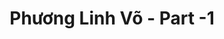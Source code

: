 ---
layout: album
resource: instagram
title: "Phương Linh Võ - Part -1"
description: "Instagram album of Phương Linh Võ, part -1.</br> Username: plinhhhhh"
active: gallery
album-title: "Phương Linh Võ"
images:
  - image_path: plinhhhhh/-1/20190724_194504_66712430_2308580662510382_469962428154578004_n.jpg
  - image_path: plinhhhhh/-1/20190801_210703_67445068_671077616637269_2482319916616288263_n.jpg
  - image_path: plinhhhhh/-1/20200606_201920_101935770_188349319148830_1280112388381073783_n.jpg
  - image_path: plinhhhhh/-1/20200615_195157_103383555_706213646880843_8034281673859036271_n.jpg
  - image_path: plinhhhhh/-1/20200615_195157_103716301_704445500331275_5860542934501372186_n.jpg
  - image_path: plinhhhhh/-1/20200615_195157_104112435_151651679762478_3608814751923250996_n.jpg
  - image_path: plinhhhhh/-1/20210211_203543_148841782_433054868111040_6929994372670695464_n.jpg
  - image_path: plinhhhhh/-1/20210211_203543_149149071_185746906636937_8549084524713565605_n.jpg
  - image_path: plinhhhhh/-1/20210216_193254_150112437_2625102584446546_7250813795609499195_n.jpg
  - image_path: plinhhhhh/-1/20210216_193254_150967199_537732347133807_1427773067744311575_n.jpg
  - image_path: plinhhhhh/-1/20210219_153635_151084189_536807213937720_1328211373144182589_n.jpg
  - image_path: plinhhhhh/-1/20210219_153635_151238774_4119654541401274_8854427864408635752_n.jpg
  - image_path: plinhhhhh/-1/20210219_153635_151238775_1087736574972042_583158829176342504_n.jpg
  - image_path: plinhhhhh/-1/20210219_153635_151439504_404936144137727_6147195581774110041_n.jpg
  - image_path: plinhhhhh/-1/20210221_191824_151706749_734649250573910_5232022275114305991_n.jpg
  - image_path: plinhhhhh/-1/20210221_191824_152080726_478133309847419_8564475798241562103_n.jpg
  - image_path: plinhhhhh/-1/20210224_193206_152062276_874014483432279_8801658004550712218_n.jpg
  - image_path: plinhhhhh/-1/20210224_193206_152977209_762581831132068_6664806659895176941_n.jpg
  - image_path: plinhhhhh/-1/20210224_193206_154617458_486811612481754_6580491450428327477_n.jpg
  - image_path: plinhhhhh/-1/20210226_195131_152500615_1167566567011658_4592921902302954070_n.jpg
  - image_path: plinhhhhh/-1/20210226_195131_153356321_273362124193607_5671826426748979276_n.jpg
  - image_path: plinhhhhh/-1/20210226_195131_153958254_187489086466697_5253349465080295469_n.jpg
  - image_path: plinhhhhh/-1/20210226_195131_154135565_234857321645822_7458884315147947075_n.jpg
  - image_path: plinhhhhh/-1/20210226_195131_154717545_2799893667005312_301180278338168510_n.jpg
  - image_path: plinhhhhh/-1/20210318_193729_161097679_1105902429883898_5164606841892748932_n.jpg
  - image_path: plinhhhhh/-1/20210318_193729_161278240_2858781384360389_2256428426966954591_n.jpg
  - image_path: plinhhhhh/-1/20210318_193729_161675535_935821507175413_1591318912474739539_n.jpg
  - image_path: plinhhhhh/-1/20210318_193729_161858736_782424725733897_2064897114054174783_n.jpg
  - image_path: plinhhhhh/-1/20210415_195802_171789464_490424692093556_5103383412125270234_n.jpg
  - image_path: plinhhhhh/-1/20210415_195802_172280026_904549826791861_1293994479449555913_n.jpg
  - image_path: plinhhhhh/-1/20210415_195802_172717196_177422254208608_4108733333952704542_n.jpg
  - image_path: plinhhhhh/-1/20210428_114819_177809817_1356414274730476_7484521194190483530_n.jpg
  - image_path: plinhhhhh/-1/20210428_114819_178222566_3912702208765992_2630013352582498110_n.jpg
  - image_path: plinhhhhh/-1/20210515_205958_185782380_162278905754235_5651715301571731737_n.jpg
  - image_path: plinhhhhh/-1/20210518_201017_187154910_968244400647879_1939833316976457600_n.jpg
  - image_path: plinhhhhh/-1/20210526_201410_191714838_2548049015491434_8637129197662948088_n.jpg
  - image_path: plinhhhhh/-1/20210526_201410_191941270_536975487686006_7623908235956210449_n.jpg
  - image_path: plinhhhhh/-1/20210611_203456_198820414_321912596130447_3364464568030452595_n.jpg
  - image_path: plinhhhhh/-1/20210611_203456_199357182_872946816628911_8659617297590154600_n.jpg
  - image_path: plinhhhhh/-1/20210611_203456_199537469_323737099162258_7499476014418165169_n.jpg
  - image_path: plinhhhhh/-1/20210611_203456_199564012_1129457957551789_5689124817535082736_n.jpg
  - image_path: plinhhhhh/-1/20210611_203456_200157117_1429170504118759_6440028919473438271_n.jpg
  - image_path: plinhhhhh/-1/20210621_180829_204159461_1960253954151838_2286942468975994_n.jpg
  - image_path: plinhhhhh/-1/20210621_180829_204388728_113389120982425_119143188637892681_n.jpg
  - image_path: plinhhhhh/-1/20210621_180829_204601919_390007829106174_4364996288802656377_n.jpg
  - image_path: plinhhhhh/-1/20210622_221840_204178835_1100341607125009_6905323965954748447_n.jpg
  - image_path: plinhhhhh/-1/20210622_221840_204797195_293326512493717_4352519347453723541_n.jpg
  - image_path: plinhhhhh/-1/20210625_174754_206705762_184204163656391_5897607399858992165_n.jpg
  - image_path: plinhhhhh/-1/20210625_174754_207608196_1023977911679362_3001452432599546099_n.jpg
  - image_path: plinhhhhh/-1/20210701_182102_210473003_126775862920696_651878771115650076_n.jpg
  - image_path: plinhhhhh/-1/20210702_121002_210473001_342979647203655_7160517223950441131_n.jpg
  - image_path: plinhhhhh/-1/20210704_215823_209886341_377430343774654_3939261695271894250_n.jpg
  - image_path: plinhhhhh/-1/20210709_204834_211570727_565943304571704_4403933176534143356_n.jpg
  - image_path: plinhhhhh/-1/20210709_204834_212093261_3201269983435115_5966356247478412299_n.jpg
  - image_path: plinhhhhh/-1/20210710_114726_212534699_4298075683546815_8885885377719566365_n.jpg
  - image_path: plinhhhhh/-1/20210710_114726_212545101_4647484365315881_365138305920310083_n.jpg
  - image_path: plinhhhhh/-1/20210710_114726_213746583_286738393239559_2811525331536725391_n.jpg
  - image_path: plinhhhhh/-1/20210710_114726_213825263_286006573240759_70099707223806747_n.jpg
  - image_path: plinhhhhh/-1/20210710_114726_214230286_553578919350985_2871926425403851771_n.jpg
  - image_path: plinhhhhh/-1/20210710_114726_214353876_1370153943368548_5276112927351576628_n.jpg
  - image_path: plinhhhhh/-1/20210713_203715_214366358_895732361015414_2089940783073275384_n.jpg
  - image_path: plinhhhhh/-1/20210715_204417_217589133_1421951931518639_2539400085690088259_n.jpg
  - image_path: plinhhhhh/-1/20210715_204417_218464090_861277241180337_9201029211066392097_n.jpg
  - image_path: plinhhhhh/-1/20210716_200433_217926085_147473827399063_4770252451371646040_n.jpg
  - image_path: plinhhhhh/-1/20210716_200433_217932515_253713542855476_8297911896510844738_n.jpg
  - image_path: plinhhhhh/-1/20210719_195302_219500153_791354024860677_1701514572468579431_n.jpg
  - image_path: plinhhhhh/-1/20210719_195302_220855342_353345282864378_1404079827544538338_n.jpg
  - image_path: plinhhhhh/-1/20210724_201030_222535298_854858475149512_1753790874442737720_n.jpg
  - image_path: plinhhhhh/-1/20210724_201030_223493207_1450013145397896_9022232977769929905_n.jpg
  - image_path: plinhhhhh/-1/20210727_123231_224542580_685465922851443_4804740677088008434_n.jpg
  - image_path: plinhhhhh/-1/20210731_143908_228041857_167336915492929_4928386505281732888_n.jpg
  - image_path: plinhhhhh/-1/20210802_134934_228347749_930152847847287_7619610182500606625_n.jpg
  - image_path: plinhhhhh/-1/20210802_134934_231604258_524579118815883_4766485899987703427_n.jpg
  - image_path: plinhhhhh/-1/20210805_165834_229647024_125815319670483_714861641127411332_n.jpg
  - image_path: plinhhhhh/-1/20210805_165834_231360452_510093440086967_4613289905219361022_n.jpg
  - image_path: plinhhhhh/-1/20210805_165834_231911177_2731689467121141_5393981099780282091_n.jpg
  - image_path: plinhhhhh/-1/20210812_164035_235657340_254162176342559_6217683985085714785_n.jpg
  - image_path: plinhhhhh/-1/20210928_144955_243069208_541844110243076_7445491844855008496_n.jpg
  - image_path: plinhhhhh/-1/20210928_144955_243069840_293819732198899_3693729483295604961_n.jpg
  - image_path: plinhhhhh/-1/20210928_144955_243259214_310953607499631_4856553146630538380_n.jpg
  - image_path: plinhhhhh/-1/20211018_194908_245938435_2566939950116610_329768727820813323_n.jpg
  - image_path: plinhhhhh/-1/20211018_194908_246350404_975437899996805_3060983965751571805_n.jpg
  - image_path: plinhhhhh/-1/20211018_194908_246495620_2399038873566854_2953266102219410909_n.jpg
  - image_path: plinhhhhh/-1/20211119_201453_257939633_460892952038742_8121857129918882629_n.jpg
  - image_path: plinhhhhh/-1/20211119_201453_258610067_1137059716700345_8315394644374539104_n.jpg
  - image_path: plinhhhhh/-1/20220220_194533_274480450_625455811865343_6438218067679331466_n.jpg
  - image_path: plinhhhhh/-1/20220402_204827_277638227_1165350054216537_3609978152271502552_n.jpg
  - image_path: plinhhhhh/-1/20220402_204827_277693771_514675846737006_3603255282237012259_n.jpg
  - image_path: plinhhhhh/-1/20220426_230505_279269286_510972457427635_5316529806964980466_n.jpg
  - image_path: plinhhhhh/-1/20220430_211856_279389190_746999353133987_3382949851531047164_n.jpg
  - image_path: plinhhhhh/-1/20220430_211856_279394577_713588182994004_180615133483055356_n.jpg
  - image_path: plinhhhhh/-1/20220430_211856_279412662_703533054132904_8736747916150039879_n.jpg
  - image_path: plinhhhhh/-1/20220510_203738_280188194_833917407998446_4881336009253614920_n.jpg
  - image_path: plinhhhhh/-1/20220510_203738_280212741_328950769277795_4794792806635857011_n.jpg
  - image_path: plinhhhhh/-1/20220510_203738_280292966_664097498019804_4221537130956452744_n.jpg
  - image_path: plinhhhhh/-1/20220510_203738_280297977_398954372239528_4169822086401809596_n.jpg
  - image_path: plinhhhhh/-1/20220512_201157_280177474_3276334035946163_7431591440461843107_n.jpg
  - image_path: plinhhhhh/-1/20220512_201157_280611270_1128072734404846_7389162973603800292_n.jpg
  - image_path: plinhhhhh/-1/20220520_203428_281998837_155882346927326_1479018829201449996_n.jpg
  - image_path: plinhhhhh/-1/20220520_203428_282029453_526386795633924_4241352831570348928_n.jpg
  - image_path: plinhhhhh/-1/20220520_203428_282112513_3152597995027655_6410750790952076141_n.jpg
  - image_path: plinhhhhh/-1/20220601_200956_284812461_322953846673259_432189815115747067_n.jpg
  - image_path: plinhhhhh/-1/20220601_200956_284845895_435514337924080_4054552990254403115_n.jpg
  - image_path: plinhhhhh/-1/20220601_200956_285203846_313014170878330_4286513198900512657_n.jpg
  - image_path: plinhhhhh/-1/20220601_200956_285541434_404149411613129_8268048469577157478_n.jpg
  - image_path: plinhhhhh/-1/20220619_204211_288803216_779751696764821_998379796955158233_n.jpg
  - image_path: plinhhhhh/-1/20220619_204211_288988622_1192232734949120_1810654138578277150_n.jpg
  - image_path: plinhhhhh/-1/20220710_192720_292756645_726578351948251_6003747144142498703_n.jpg
  - image_path: plinhhhhh/-1/20220803_121047_296845915_3915552242003795_3711875540774759523_n.jpg
  - image_path: plinhhhhh/-1/20220803_121047_296962399_1323231961836964_3894763531305678823_n.jpg
  - image_path: plinhhhhh/-1/20220805_204554_297380905_1088527362079443_65968598025681808_n.jpg
  - image_path: plinhhhhh/-1/20220824_204704_300778091_2221887934651530_7848057751628030419_n.jpg
  - image_path: plinhhhhh/-1/20220824_204704_300807780_415846227090851_2235428979918482906_n.jpg
  - image_path: plinhhhhh/-1/20220824_204704_300917873_368288145512226_3110747547843388927_n.jpg
  - image_path: plinhhhhh/-1/20220824_204704_301134172_619059766279708_9023693043116436962_n.jpg
  - image_path: plinhhhhh/-1/20220904_205812_305048063_1386761871852439_3711763078680343100_n.jpg
  - image_path: plinhhhhh/-1/20220904_205812_305270027_1288879691885495_3500345477286223051_n.jpg
  - image_path: plinhhhhh/-1/20220912_210231_306052756_609068967615261_298980133207960536_n.jpg
  - image_path: plinhhhhh/-1/20220912_210231_306431093_3519623484925636_5549773936853298041_n.jpg
  - image_path: plinhhhhh/-1/20220915_120316_306594214_1055824898425561_183339991987294000_n.jpg
  - image_path: plinhhhhh/-1/20220915_120316_306600667_625362609029003_8593728699373374786_n.jpg
  - image_path: plinhhhhh/-1/20220915_120316_307132166_136580725759443_2157978694707233651_n.jpg
  - image_path: plinhhhhh/-1/20220919_210225_307159959_115601771289004_4930518413979324558_n.jpg
  - image_path: plinhhhhh/-1/20220919_210225_307297396_657049522503755_856902087295766383_n.jpg
  - image_path: plinhhhhh/-1/20220919_210225_307344520_1058829284815123_3511039455088867385_n.jpg
  - image_path: plinhhhhh/-1/20220919_210225_307410767_1255880371840551_7525171853558052252_n.jpg
  - image_path: plinhhhhh/-1/20220919_210225_307440199_645531797136585_7355198865496269394_n.jpg
  - image_path: plinhhhhh/-1/20220919_210225_307456201_435046465386006_8261067439101257668_n.jpg
  - image_path: plinhhhhh/-1/20220919_210225_307655864_1755549741491309_8205279871028558245_n.jpg
  - image_path: plinhhhhh/-1/20220925_202915_308545126_1015333836529835_1090359341634131807_n.jpg
  - image_path: plinhhhhh/-1/20220925_202915_308678956_624172959233366_79206412618138594_n.jpg
  - image_path: plinhhhhh/-1/20221006_212514_310535933_1563990244474027_5953160615408497177_n.jpg
  - image_path: plinhhhhh/-1/20221006_212514_310546197_824728702301093_3495566377710899374_n.jpg
  - image_path: plinhhhhh/-1/20221006_212514_310687956_652986796167102_8162996786221448221_n.jpg
  - image_path: plinhhhhh/-1/20221006_212514_310689360_435955828523902_1716154736326427489_n.jpg
  - image_path: plinhhhhh/-1/20221006_212514_310735030_138371798938959_8409126949155620942_n.jpg
  - image_path: plinhhhhh/-1/20221006_212514_310739161_1170567243808852_4182637461512189483_n.jpg
  - image_path: plinhhhhh/-1/20221006_212514_310742474_204516755337654_2261579808678196560_n.jpg
  - image_path: plinhhhhh/-1/20230705_211024_357659844_594241249461202_768764579162476537_n.jpg
  - image_path: plinhhhhh/-1/20230705_211024_358053204_277423598293816_281533873357895054_n.jpg
  - image_path: plinhhhhh/-1/20230708_115419_358190746_1061636651466684_1548149567043020813_n.jpg
  - image_path: plinhhhhh/-1/20230715_194717_359840123_1009341470067607_214951625539442751_n.jpg
  - image_path: plinhhhhh/-1/20230715_194717_360023576_669618584535907_6267682067645042076_n.jpg
  - image_path: plinhhhhh/-1/20230715_194717_361113879_988736752268211_1431661225571192703_n.jpg
  - image_path: plinhhhhh/-1/20230718_210947_361124251_940211990376924_8937649089699308251_n.jpg
  - image_path: plinhhhhh/-1/20230718_210947_361127887_254125383997054_7832967024460934310_n.jpg
  - image_path: plinhhhhh/-1/20230718_210947_361300469_292573989970926_3840430529023426985_n.jpg
  - image_path: plinhhhhh/-1/20230720_210926_361636660_117034508098125_7956945208064420419_n.jpg
  - image_path: plinhhhhh/-1/20230726_210043_362952807_136087026197320_3447793665727376345_n.jpg
  - image_path: plinhhhhh/-1/20230726_210043_363496811_6244222635646198_1357257259834753920_n.jpg
  - image_path: plinhhhhh/-1/20230810_205433_366123868_1375127133033587_6805973510610412414_n.jpg
  - image_path: plinhhhhh/-1/20230810_205433_366530265_1428041774436951_6693075629966301951_n.jpg
  - image_path: plinhhhhh/-1/20230822_204439_368569329_662908229109727_8074890006739828030_n.jpg
  - image_path: plinhhhhh/-1/20230822_204439_368664986_821076169651678_3643529505558720626_n.jpg
  - image_path: plinhhhhh/-1/20230822_204439_368890279_596537332688601_3682111303551996573_n.jpg
  - image_path: plinhhhhh/-1/20230828_212257_371363657_6053012504799172_7812635121087477885_n.jpg
  - image_path: plinhhhhh/-1/20230911_210731_375438361_1032321447762387_7682851643485666168_n.jpg
  - image_path: plinhhhhh/-1/20230911_210731_376697508_1952401228466469_7331580869679987567_n.jpg
  - image_path: plinhhhhh/-1/20230911_210731_376734932_1550780209084455_3893286818993602644_n.jpg
  - image_path: plinhhhhh/-1/20230911_210731_376802971_3527223190899668_2086061611722953486_n.jpg
  - image_path: plinhhhhh/-1/20230914_203441_377687573_271856712279413_6556849827495150087_n.jpg
  - image_path: plinhhhhh/-1/20230914_203441_377827546_3549694815289331_1765970054541735451_n.jpg
  - image_path: plinhhhhh/-1/20231011_202134_387633504_340239145083887_316375329534233431_n.jpg
  - image_path: plinhhhhh/-1/20231011_202134_387642051_1028327481550232_1462654531980734564_n.jpg
  - image_path: plinhhhhh/-1/20231011_202134_387672384_827170069202923_3853997537865779422_n.jpg
  - image_path: plinhhhhh/-1/20231011_202134_387692462_1032150137824303_4160379899248537514_n.jpg
  - image_path: plinhhhhh/-1/20231011_202134_391103684_260387980321689_2329901308345373004_n.jpg
  - image_path: plinhhhhh/-1/20231012_202825_387681173_880156140296499_4237524963524702481_n.jpg
  - image_path: plinhhhhh/-1/20231012_202825_387708133_213782051590264_4089518346763123220_n.jpg
  - image_path: plinhhhhh/-1/20231012_202825_387741674_230655380004413_5529063152514698744_n.jpg
  - image_path: plinhhhhh/-1/20231012_202825_387755111_1492479477959552_5936369140540607858_n.jpg
  - image_path: plinhhhhh/-1/20231012_202825_390994593_851033316713552_3127131673477053118_n.jpg
  - image_path: plinhhhhh/-1/20231021_202115_393552784_860528719006691_5530507467095432470_n.jpg
  - image_path: plinhhhhh/-1/20231021_202115_394235000_1041698900208999_1929133855233942159_n.jpg
  - image_path: plinhhhhh/-1/20231021_202115_394302158_664240149032843_3738170337230639542_n.jpg
  - image_path: plinhhhhh/-1/20231031_204814_397061490_204080586047596_7810458224851985105_n.jpg
  - image_path: plinhhhhh/-1/20231102_205707_397432690_879553233793005_8700263840411910977_n.jpg
  - image_path: plinhhhhh/-1/20231102_205707_397606790_842130297613193_3906451641033953247_n.jpg
  - image_path: plinhhhhh/-1/20231102_205707_397869129_6140857252681218_6652998448767946169_n.jpg
  - image_path: plinhhhhh/-1/20231114_210517_402163175_877950536906317_7240407166936717476_n.jpg
  - image_path: plinhhhhh/-1/20231206_201028_405541817_369361988920000_3421673455955422110_n.jpg
  - image_path: plinhhhhh/-1/20231206_201028_407635948_875893820660385_2326868881323663732_n.jpg
  - image_path: plinhhhhh/-1/20231206_201028_407715197_921573669540420_188783710963765114_n.jpg
  - image_path: plinhhhhh/-1/20231206_201028_408027821_3184371311871090_5392473701960470205_n.jpg
  - image_path: plinhhhhh/-1/20231206_201028_408518018_898203478606948_8291574224096640828_n.jpg
  - image_path: plinhhhhh/-1/20231208_201310_408293690_1288331118415274_2207513122896962399_n.jpg
  - image_path: plinhhhhh/-1/20231208_201310_408510685_369479452234296_4825620140804684726_n.jpg
  - image_path: plinhhhhh/-1/20231208_201310_408706338_738554868313102_2472331991314489287_n.jpg
  - image_path: plinhhhhh/-1/20231208_201310_409203941_257417470685664_6242435233125571285_n.jpg
  - image_path: plinhhhhh/-1/20231208_201310_409222654_685716813696987_2567291286118196770_n.jpg
  - image_path: plinhhhhh/-1/20231210_203330_408753282_891571729307845_5575038612269644534_n.jpg
  - image_path: plinhhhhh/-1/20231210_203330_408782652_1069097157874090_4760493803111152568_n.jpg
  - image_path: plinhhhhh/-1/20231210_203330_408874997_1109156573766720_4397548045089637247_n.jpg
  - image_path: plinhhhhh/-1/20231212_201550_409384805_759979052619442_1150876087880733534_n.jpg
  - image_path: plinhhhhh/-1/20231212_201550_409933343_339278475509631_6094859966224613024_n.jpg
  - image_path: plinhhhhh/-1/20231212_201550_410000985_261573426597893_7647298161200539419_n.jpg
  - image_path: plinhhhhh/-1/20231212_201550_410403463_2852774111528704_1378648696075827851_n.jpg
  - image_path: plinhhhhh/-1/20231216_203532_411011740_328678446776088_4248177041409192066_n.jpg
  - image_path: plinhhhhh/-1/20231216_203532_411945045_688578816733272_6709105635229366329_n.jpg
  - image_path: plinhhhhh/-1/20231222_203335_412248836_676053861282356_3887395767162445696_n.jpg
  - image_path: plinhhhhh/-1/20231222_203335_412307210_734366045250007_7168126350271239367_n.jpg
  - image_path: plinhhhhh/-1/20231224_201459_412541480_381829260915344_1163089685724617604_n.jpg
  - image_path: plinhhhhh/-1/20231224_201459_412602191_1751803045304776_8857955022758490811_n.jpg
  - image_path: plinhhhhh/-1/20231226_200806_412548758_2479990942209588_2849128345631202006_n.jpg
  - image_path: plinhhhhh/-1/20231226_200806_412681736_687575973523841_9078567106311851927_n.jpg
  - image_path: plinhhhhh/-1/20231226_200806_412761232_868617561654702_7802544719385128451_n.jpg
  - image_path: plinhhhhh/-1/20231229_202954_413251424_681626734145528_2099580498026483020_n.jpg
  - image_path: plinhhhhh/-1/20231229_202954_413296680_398785109385079_5933273054677687316_n.jpg
  - image_path: plinhhhhh/-1/20231229_202954_413885220_1399728033960369_9088249899484798983_n.jpg
  - image_path: plinhhhhh/-1/20231229_202954_413992643_843506157521025_7948955962164295107_n.jpg
  - image_path: plinhhhhh/-1/20240108_210124_417140048_3655088741401441_1138973096273146710_n.jpg
  - image_path: plinhhhhh/-1/20240108_210124_417223387_1050199876233979_2909054327491671053_n.jpg
  - image_path: plinhhhhh/-1/20240108_210124_417481228_910116587519723_8987364523663387686_n.jpg
  - image_path: plinhhhhh/-1/20240108_210124_417775084_1183464222622951_1154224104278996461_n.jpg
  - image_path: plinhhhhh/-1/20240108_210124_417923692_286008010756710_7991189792411936456_n.jpg
  - image_path: plinhhhhh/-1/20240113_210605_419075722_749168786738538_3023966323586450771_n.jpg
  - image_path: plinhhhhh/-1/20240113_210605_419083497_342991875179501_7543574478009974423_n.jpg
  - image_path: plinhhhhh/-1/20240113_210605_419299804_753806796610665_4023413962996600253_n.jpg
  - image_path: plinhhhhh/-1/20240117_204540_419501144_1135908287783445_7584357374350349913_n.jpg
  - image_path: plinhhhhh/-1/20240117_204540_420017516_1071003790909459_3268688985828827463_n.jpg
  - image_path: plinhhhhh/-1/20240407_204435_435598697_761188272779854_753311834370677395_n.jpg
  - image_path: plinhhhhh/-1/20240407_204435_435637339_267359753108899_588122090938280502_n.jpg
  - image_path: plinhhhhh/-1/20240409_204941_435734896_1129750184728888_1055812419598405375_n.jpg
  - image_path: plinhhhhh/-1/20240409_204941_435779472_445487564542760_1979994399243421464_n.jpg
  - image_path: plinhhhhh/-1/20240409_204941_436858101_972598161106442_8911590435400079956_n.jpg
  - image_path: plinhhhhh/-1/20240413_204012_437516323_393906903466262_6303909085475375158_n.jpg
  - image_path: plinhhhhh/-1/20240413_204012_437516356_1092466875343123_1158205493805956337_n.jpg
  - image_path: plinhhhhh/-1/20240413_204012_437550801_274782569054720_4961797181369265446_n.jpg
  - image_path: plinhhhhh/-1/20240420_194157_439581510_2180387572306270_5468596113305028979_n.jpg
  - image_path: plinhhhhh/-1/20240420_194157_439605043_957692052764447_2721171519413780187_n.jpg
  - image_path: plinhhhhh/-1/20240420_194157_439611726_781723933918152_2575320668886887414_n.jpg
  - image_path: plinhhhhh/-1/20240513_200829_441035595_1863758724094751_6300250811384845837_n.jpg
  - image_path: plinhhhhh/-1/20240513_200829_443228574_819641330014549_7508723405629803869_n.jpg
  - image_path: plinhhhhh/-1/20240516_200236_443823793_977985370573077_2217179849228605315_n.jpg
  - image_path: plinhhhhh/-1/20240516_200236_443857327_455047220346377_8818677474708029610_n.jpg
  - image_path: plinhhhhh/-1/20240516_200236_444758776_300539026437553_4735291049189261222_n.jpg
  - image_path: plinhhhhh/-1/20240605_200605_447603747_3093925377411219_1338933364977587217_n.jpg
  - image_path: plinhhhhh/-1/20240605_200605_447720774_3198016706997985_4499328665633621973_n.jpg
  - image_path: plinhhhhh/-1/20240605_200605_447785098_752235420326043_1031301044460475607_n.jpg
  - image_path: plinhhhhh/-1/20240605_200605_447796218_339971449122923_500697976286239707_n.jpg
  - image_path: plinhhhhh/-1/20240616_204201_448340330_962846865577227_8916348183001277190_n.jpg
  - image_path: plinhhhhh/-1/20240616_204201_448430507_456480380448011_5127444828695171699_n.jpg
  - image_path: plinhhhhh/-1/20240616_204201_448449497_833180494857230_3293869787945834970_n.jpg
  - image_path: plinhhhhh/-1/20240617_195546_448307291_974956164371240_3075856393710804556_n.jpg
  - image_path: plinhhhhh/-1/20240621_210816_448668209_998242974991674_3760775290614711358_n.jpg
  - image_path: plinhhhhh/-1/20240621_210816_448671286_3188797181250487_7718262485272736395_n.jpg
  - image_path: plinhhhhh/-1/20240621_210816_448677096_903469441542281_7931708569154295345_n.jpg
  - image_path: plinhhhhh/-1/20240621_210816_448735103_7777049179080058_7716713830884491641_n.jpg
  - image_path: plinhhhhh/-1/20240621_210816_448738059_357332097376902_2637570021576534840_n.jpg
  - image_path: plinhhhhh/-1/20240621_210816_448828234_1205305180837441_3689951709544684774_n.jpg
  - image_path: plinhhhhh/-1/20240708_214132_449878620_1182238439774613_2666114129177083833_n.jpg
  - image_path: plinhhhhh/-1/20240708_214132_450519558_841980894133656_5063178008324731241_n.jpg
  - image_path: plinhhhhh/-1/20240710_200819_450434026_1448676002437535_9035099026734303834_n.jpg
  - image_path: plinhhhhh/-1/20240710_200819_450437449_1213045892945236_4325292222162577228_n.jpg
  - image_path: plinhhhhh/-1/20240710_200819_450457651_887327570107831_5280439294236241060_n.jpg
  - image_path: plinhhhhh/-1/20240710_200819_450469221_892488929355476_4102739892503560395_n.jpg
  - image_path: plinhhhhh/-1/20240710_200819_450744722_1015872936739424_7612898400167354787_n.jpg
  - image_path: plinhhhhh/-1/20240718_203155_451428712_347625478383232_5381887277230304449_n.jpg
  - image_path: plinhhhhh/-1/20240718_203155_451760947_2741188002716716_7335973414019315896_n.jpg
  - image_path: plinhhhhh/-1/20240718_203155_451959454_1202838997814136_929203299063574288_n.jpg
  - image_path: plinhhhhh/-1/20240728_210045_453231617_1003906021040156_5849117133076017729_n.jpg
  - image_path: plinhhhhh/-1/20240728_210045_453264549_1834830073593606_1818728161920756369_n.jpg
  - image_path: plinhhhhh/-1/20240728_210045_453314753_1669621907201027_1567259977225728695_n.jpg
  - image_path: plinhhhhh/-1/20240728_210045_453323980_3855820658070287_8143752775643886557_n.jpg
  - image_path: plinhhhhh/-1/20240802_120054_453768388_396510156769779_2982315990132151621_n.jpg
  - image_path: plinhhhhh/-1/20240802_120054_453855016_1257742205208062_3172596483610565070_n.jpg
  - image_path: plinhhhhh/-1/20240802_120054_453878386_1161044755224504_6404209544034941260_n.jpg
  - image_path: plinhhhhh/-1/20240802_120054_453909974_405700572620536_1594882305630950727_n.jpg
  - image_path: plinhhhhh/-1/20240802_120054_453992873_494227236487523_8776301078110274807_n.jpg
  - image_path: plinhhhhh/-1/20240811_202308_454530808_2905844002888056_3405367709257236236_n.jpg
  - image_path: plinhhhhh/-1/20240811_202308_454723239_892144046057114_4666676827143195601_n.jpg
  - image_path: plinhhhhh/-1/20240811_202308_455010549_952046539921278_8652841111635170704_n.jpg
  - image_path: plinhhhhh/-1/20240811_202308_455101986_401373835865907_1580678339374800642_n.jpg
  - image_path: plinhhhhh/-1/20240811_202308_455121938_1165340908057154_2274012073530910287_n.jpg
  - image_path: plinhhhhh/-1/20240915_202119_459548170_1038425660908054_5993513242683212692_n.jpg
  - image_path: plinhhhhh/-1/20240915_202119_459881164_8582600211783456_3060094346900628024_n.jpg
  - image_path: plinhhhhh/-1/20240919_202758_459809831_929255452359649_7651699328431706699_n.jpg
  - image_path: plinhhhhh/-1/20240919_202758_460226424_1037112304791027_5098451334106176019_n.jpg
  - image_path: plinhhhhh/-1/20240919_202758_460265804_1464014560912063_7300001282942352333_n.jpg
  - image_path: plinhhhhh/-1/20240919_202758_460527912_417370670991037_7536029560938349222_n.jpg
  - image_path: plinhhhhh/-1/20240930_210020_461527779_1250770199256031_2504939506139409422_n.jpg
  - image_path: plinhhhhh/-1/20240930_210020_461622344_934136718535432_6238040843369787487_n.jpg
  - image_path: plinhhhhh/-1/20240930_210020_461834876_1302097201198991_4437752896598575993_n.jpg
  - image_path: plinhhhhh/-1/20241017_205705_463441181_937628098178779_146435985884020335_n.jpg
  - image_path: plinhhhhh/-1/20241017_205705_463469414_441715631856125_9207706694722197797_n.jpg
  - image_path: plinhhhhh/-1/20241017_205705_463476562_563034882763931_2109315759532884214_n.jpg
  - image_path: plinhhhhh/-1/20241030_203549_464802814_1559707671341189_2320182765816517383_n.jpg
  - image_path: plinhhhhh/-1/20241030_203549_464967746_1327746471719589_3976438115486414529_n.jpg
  - image_path: plinhhhhh/-1/20241030_203549_465088819_1251464899333989_8803512883562717807_n.jpg
  - image_path: plinhhhhh/-1/20241030_203549_465125187_3471557356483350_7864400231588338877_n.jpg
  - image_path: plinhhhhh/-1/20241116_194318_466414149_1102103764350893_8414669423137543732_n.jpg
  - image_path: plinhhhhh/-1/20241116_194318_466425628_527817903416683_7790282275055337992_n.jpg
  - image_path: plinhhhhh/-1/20241116_194318_467191904_397949686618957_2826238605398644531_n.jpg
  - image_path: plinhhhhh/-1/20241116_194318_467247122_1074713457269518_3969097202434903355_n.jpg
  - image_path: plinhhhhh/-1/20241116_194318_467313425_468018862969449_6874905695609317674_n.jpg
  - image_path: plinhhhhh/-1/20241129_194821_468765600_1686767351901062_5241777343296873687_n.jpg
  - image_path: plinhhhhh/-1/20241129_194821_468772103_1121635742660743_4425588123676176576_n.jpg
  - image_path: plinhhhhh/-1/20241203_215412_469172412_941494624508638_7527006812549134795_n.jpg
  - image_path: plinhhhhh/-1/20241203_215412_469182405_2037236213387682_4625900117269000828_n.jpg
  - image_path: plinhhhhh/-1/20241203_215412_469182411_1221149755627786_2790967021476731497_n.jpg
  - image_path: plinhhhhh/-1/20241203_215412_469207014_607173345306890_5443321686361234246_n.jpg
  - image_path: plinhhhhh/-1/20241203_215412_469358469_1262816011456991_6001337365628090994_n.jpg
  - image_path: plinhhhhh/-1/20241203_215412_469369708_8734299483353001_8582724928707207010_n.jpg
  - image_path: plinhhhhh/-1/20241224_212123_471457397_1507483210412937_521015446909925462_n.jpg
  - image_path: plinhhhhh/-1/20241224_212123_471519243_1219089482496610_6909874203309659939_n.jpg
  - image_path: plinhhhhh/-1/20241224_212123_471599868_599710245869458_7855212194626429866_n.jpg
  - image_path: plinhhhhh/-1/20250106_205347_472205517_955423122656086_2463785856026457372_n.jpg
  - image_path: plinhhhhh/-1/20250106_205347_472728266_8673695479423082_5022607754353957154_n.jpg
  - image_path: plinhhhhh/-1/20250106_205347_472757192_1234921397570805_6305535625663272053_n.jpg
  - image_path: plinhhhhh/-1/20250106_205347_472769424_625540773261104_4460420003041907368_n.jpg
  - image_path: plinhhhhh/-1/20250106_205347_472881940_981527703838358_8602844523109292114_n.jpg
  - image_path: plinhhhhh/-1/20250106_205347_472913671_1673543523284765_8216470932349129467_n.jpg
  - image_path: plinhhhhh/-1/20250106_205347_472948839_1134430968293186_7067743657493202426_n.jpg
  - image_path: plinhhhhh/-1/20250106_205347_472956408_1280406516598361_8104962028765607062_n.jpg
  - image_path: plinhhhhh/-1/20250110_205836_472980390_1235319570863816_8512164245885162590_n.jpg
  - image_path: plinhhhhh/-1/20250110_205836_472983864_1115522736919468_6230259311982552806_n.jpg
  - image_path: plinhhhhh/-1/20250110_205836_473146951_1319109066176267_6010121851085184232_n.jpg
---